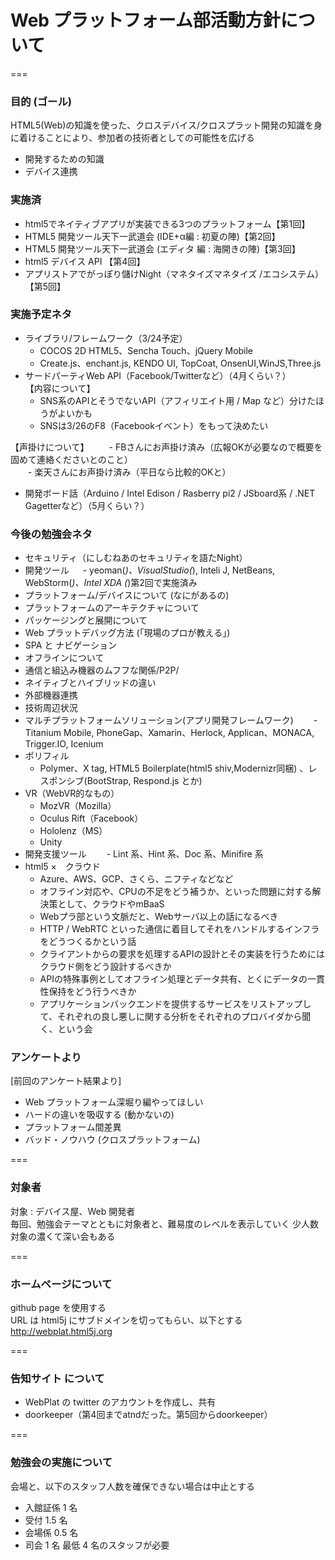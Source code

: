 # Web プラットフォーム部活動方針について
===
### 目的 (ゴール)
HTML5(Web)の知識を使った、クロスデバイス/クロスプラット開発の知識を身に着けることにより、参加者の技術者としての可能性を広げる
* 開発するための知識
* デバイス連携

### 実施済
* html5でネイティブアプリが実装できる3つのプラットフォーム【第1回】
* HTML5 開発ツール天下一武道会 (IDE+α編 : 初夏の陣)【第2回】
* HTML5 開発ツール天下一武道会 (エディタ 編 : 海開きの陣)【第3回】
* html5 デバイス API 【第4回】
* アプリストアでがっぽり儲けNight（マネタイズマネタイズ /エコシステム）【第5回】

### 実施予定ネタ

* ライブラリ/フレームワーク（3/24予定）
    - COCOS 2D HTML5、Sencha Touch、jQuery Mobile
    - Create.js、enchant.js, KENDO UI, TopCoat, OnsenUI,WinJS,Three.js
* サードパーティWeb API（Facebook/Twitterなど）（4月くらい？）  
【内容について】
    - SNS系のAPIとそうでないAPI（アフィリエイト用 / Map など）分けたほうがよいかも
    - SNSは3/26のF8（Facebookイベント）をもって決めたい

【声掛けについて】
　　- FBさんにお声掛け済み（広報OKが必要なので概要を固めて連絡くださいとのこと）  
　　- 楽天さんにお声掛け済み（平日なら比較的OKと）  
* 開発ボード話（Arduino / Intel Edison / Rasberry pi2 / JSboard系 / .NET Gagetterなど）（5月くらい？）

### 今後の勉強会ネタ
* セキュリティ（にしむねあのセキュリティを語たNight）
* 開発ツール
　  - yeoman(*)、VisualStudio(*), Inteli J, NetBeans, WebStorm(*)、Intel XDA
      (*)第2回で実施済み
* プラットフォーム/デバイスについて (なにがあるの)
* プラットフォームのアーキテクチャについて
* パッケージングと展開について
* Web プラットデバッグ方法 (「現場のプロが教える」)
* SPA と ナビゲーション
* オフラインについて
* 通信と組込み機器のムフフな関係/P2P/
* ネイティブとハイブリッドの違い
* 外部機器連携
* 技術周辺状況
* マルチプラットフォームソリューション(アプリ開発フレームワーク)
　　- Titanium Mobile, PhoneGap、Xamarin、Herlock, Applican、MONACA, Trigger.IO, Icenium
* ポリフィル
    - Polymer、X tag, HTML5 Boilerplate(html5 shiv,Modernizr同梱) 、レスポンシブ(BootStrap, Respond.js とか)
* VR（WebVR的なもの）
    - MozVR（Mozilla）
    - Oculus Rift（Facebook）
    - Hololenz（MS）
    - Unity
* 開発支援ツール
　　- Lint 系、Hint 系、Doc 系、Minifire 系
* html5 ×　クラウド
    - Azure、AWS、GCP、さくら、ニフティなどなど
    - オフライン対応や、CPUの不足をどう補うか、といった問題に対する解決策として、クラウドやmBaaS
    - Webプラ部という文脈だと、Webサーバ以上の話になるべき
    - HTTP / WebRTC といった通信に着目してそれをハンドルするインフラをどうつくるかという話
    - クライアントからの要求を処理するAPIの設計とその実装を行うためにはクラウド側をどう設計するべきか
    - APIの特殊事例としてオフライン処理とデータ共有、とくにデータの一貫性保持をどう行うべきか
    - アプリケーションバックエンドを提供するサービスをリストアップして、それぞれの良し悪しに関する分析をそれぞれのプロバイダから聞く、という会


### アンケートより
[前回のアンケート結果より]
* Web プラットフォーム深堀り編やってほしい
* ハードの違いを吸収する (動かないの)
* プラットフォーム間差異
* バッド・ノウハウ (クロスプラットフォーム)

===

### 対象者
対象 : デバイス屋、Web 開発者  
毎回、勉強会テーマとともに対象者と、難易度のレベルを表示していく
少人数対象の濃くて深い会もある  

===

### ホームページについて  
github page を使用する  
URL は html5j にサブドメインを切ってもらい、以下とする  
http://webplat.html5j.org  
  
===

### 告知サイト について  
* WebPlat の twitter のアカウントを作成し、共有
* doorkeeper（第4回までatndだった。第5回からdoorkeeper）  

===

### 勉強会の実施について
会場と、以下のスタッフ人数を確保できない場合は中止とする
* 入館証係 1 名
* 受付 1.5 名
* 会場係 0.5 名
* 司会 1 名
最低 4 名のスタッフが必要
